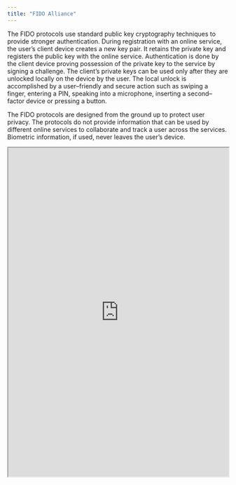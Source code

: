 ```yaml
---
title: "FIDO Alliance"
---
```


The FIDO protocols use standard public key cryptography techniques to provide stronger authentication. During registration with an online service, the user’s client device creates a new key pair. It retains the private key and registers the public key with the online service. Authentication is done by the client device proving possession of the private key to the service by signing a challenge. The client’s private keys can be used only after they are unlocked locally on the device by the user. The local unlock is accomplished by a user–friendly and secure action such as swiping a finger, entering a PIN, speaking into a microphone, inserting a second–factor device or pressing a button.

The FIDO protocols are designed from the ground up to protect user privacy. The protocols do not provide information that can be used by different online services to collaborate and track a user across the services. Biometric information, if used, never leaves the user’s device.

<iframe height="750" width="100%" src="https://ewelton.github.io/ktest/wiki.html#FIDO%20Alliance"></iframe>
